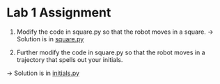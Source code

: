 # Lab 1 Assignment

1. Modify the code in square.py so that the robot moves in a square.
-> Solution is in [square.py](ai_labs/scripts/square.py)

2. Further modify the code in square.py so that the robot moves in a trajectory that spells out your 
initials.

-> Solution is in [initials.py](ai_labs/scripts/initials.py)

